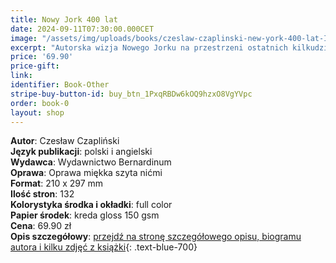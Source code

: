 ```yaml
---
title: Nowy Jork 400 lat
date: 2024-09-11T07:30:00.000CET
image: "/assets/img/uploads/books/czeslaw-czaplinski-new-york-400-lat-ISBN-978-83-8333-271-0-JPG.jpg"
excerpt: "Autorska wizja Nowego Jorku na przestrzeni ostatnich kilkudziesięciu lat, na zdjęciach Czesława Czaplińskiego, światowej sławy artysty fotografa i dziennikarza."
price: '69.90' 
price-gift: 
link: 
identifier: Book-Other
stripe-buy-button-id: buy_btn_1PxqRBDw6kOQ9hzxO8VgYVpc
order: book-0
layout: shop
---
```

 
**Autor**: Czesław Czapliński  
**Język publikacji**: polski i angielski  
**Wydawca**: Wydawnictwo Bernardinum    
**Oprawa**: Oprawa miękka szyta nićmi   
**Format**: 210 x 297 mm  
**Ilość stron**: 132  
**Kolorystyka środka i okładki**: full color   
**Papier środek**: kreda gloss 150 gsm   
**Cena**: 69.90 zł   
**Opis szczegółowy**: [przejdź na stronę szczegółowego opisu, biogramu autora i kilku zdjęć z książki](/ksiazka-new-york-400-lat/){: .text-blue-700}  

